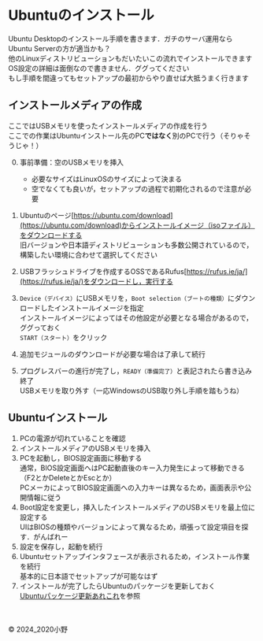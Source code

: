 # Ubuntuのインストール

Ubuntu Desktopのインストール手順を書きます．ガチのサーバ運用ならUbuntu Serverの方が適当かも？<br>
他のLinuxディストリビューションもだいたいこの流れでインストールできます<br>
OS設定の詳細は面倒なので書きません．ググってください<br>
もし手順を間違ってもセットアップの最初からやり直せば大抵うまく行きます

## インストールメディアの作成

ここではUSBメモリを使ったインストールメディアの作成を行う<br>
ここでの作業はUbuntuインストール先のPC**ではなく**別のPCで行う（そりゃそうじゃ！）

0. 事前準備：空のUSBメモリを挿入
    - 必要なサイズはLinuxOSのサイズによって決まる
    - 空でなくても良いが，セットアップの過程で初期化されるので注意が必要
1. Ubuntuのページ[https://ubuntu.com/download](https://ubuntu.com/download)からインストールイメージ（isoファイル）をダウンロードする<br>
旧バージョンや日本語ディストリビューションも多数公開されているので，構築したい環境に合わせて選択してください
2. USBフラッシュドライブを作成するOSSであるRufus[https://rufus.ie/ja/](https://rufus.ie/ja/)をダウンロードし，実行する
3. ```Device（デバイス）```にUSBメモリを，```Boot selection（ブートの種類）```にダウンロードしたインストールイメージを指定<br>インストールイメージによってはその他設定が必要となる場合があるので，ググっておく<br>```START（スタート）```をクリック<br>

4. 追加モジュールのダウンロードが必要な場合は了承して続行
5. プログレスバーの進行が完了し，```READY（準備完了）```と表記されたら書き込み終了<br>USBメモリを取り外す（一応WindowsのUSB取り外し手順を踏もうね）

## Ubuntuインストール

1. PCの電源が切れていることを確認
2. インストールメディアのUSBメモリを挿入
3. PCを起動し，BIOS設定画面に移動する<br>
通常，BIOS設定画面へはPC起動直後のキー入力発生によって移動できる（F2とかDeleteとかEscとか）<br>
PCメーカによってBIOS設定画面への入力キーは異なるため，画面表示や公開情報に従う
4. Boot設定を変更し，挿入したインストールメディアのUSBメモリを最上位に設定する<br>
UIはBIOSの種類やバージョンによって異なるため，頑張って設定項目を探す．がんばれー
5. 設定を保存し，起動を続行
6. Ubuntuセットアップインタフェースが表示されるため，インストール作業を続行<br>
基本的に日本語でセットアップが可能なはず
7. インストールが完了したらUbuntuのパッケージを更新しておく<br>
[Ubuntuパッケージ更新あれこれ](ubuntu_upgrade_packages.md)を参照

<br><br>&copy; 2024_2020小野